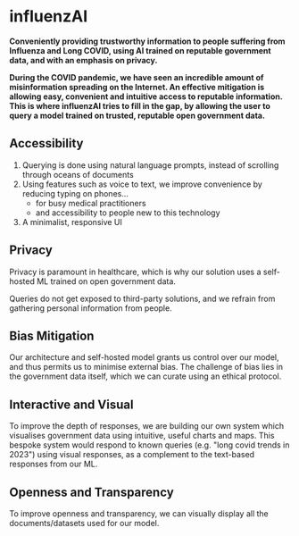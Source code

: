 # influenzAI

**Conveniently providing trustworthy information to people suffering from Influenza and Long COVID, using AI trained on reputable government data, and with an emphasis on privacy.**

**During the COVID pandemic, we have seen an incredible amount of misinformation spreading on the Internet. An effective mitigation is allowing easy, convenient and intuitive access to reputable information. This is where influenzAI tries to fill in the gap, by allowing the user to query a model trained on trusted, reputable open government data.**

## Accessibility

1. Querying is done using natural language prompts, instead of scrolling through oceans of documents
2. Using features such as voice to text, we improve convenience by reducing typing on phones…
   - for busy medical practitioners
   - and accessibility to people new to this technology
3. A minimalist, responsive UI

## Privacy

Privacy is paramount in healthcare, which is why our solution uses a self-hosted ML trained on open government data.

Queries do not get exposed to third-party solutions, and we refrain from gathering personal information from people.

## Bias Mitigation

Our architecture and self-hosted model grants us control over our model, and thus permits us to minimise external bias. The challenge of bias lies in the government data itself, which we can curate using an ethical protocol.

## Interactive and Visual

To improve the depth of responses, we are building our own system which visualises government data using intuitive, useful charts and maps. This bespoke system would respond to known queries (e.g. "long covid trends in 2023") using visual responses, as a complement to the text-based responses from our ML.

## Openness and Transparency

To improve openness and transparency, we can visually display all the documents/datasets used for our model.
